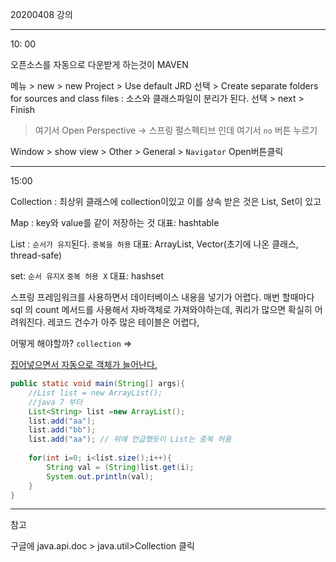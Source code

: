 20200408 강의

---

10: 00 

오픈소스를 자동으로 다운받게 하는것이 MAVEN

메뉴 > new > new Project > Use default JRD 선택 > Create separate folders for sources and class files : 소스와 클래스파일이 분리가 된다. 선택 >  next > Finish

> 여기서 Open Perspective -> 스프링 펄스펙티브 인데 여기서 `no` 버튼 누르기

Window > show view > Other > General > `Navigator` Open버튼클릭

---

15:00

Collection : 최상위 클래스에 collection이있고 이를 상속 받은 것은 List, Set이 있고

Map :  key와 value를 같이 저장하는 것   대표: hashtable

List : `순서가 유지`된다. `중복을 허용`    대표: ArrayList, Vector(초기에 나온 클래스, thread-safe)

set: `순서 유지X` `중복 허용 X`    대표: hashset



스프링 프레임워크를 사용하면서 데이터베이스 내용을 넣기가 어렵다. 매번 할때마다 sql 의 count 메서드를 사용해서 자바객체로 가져와야하는데, 쿼리가 많으면 확실히 어려워진다. 레코드 건수가 아주 많은 테이블은 어렵다,

어떻게 해야할까?  `collection` =>

 <u>집어넣으면서 자동으로 객체가 늘어난다. </u>

```java
public static void main(String[] args){
	//List list = new ArrayList();
    //java 7 부터
	List<String> list =new ArrayList();
    list.add("aa");
	list.add("bb");
    list.add("aa"); // 위에 언급했듯이 List는 중복 허용
    
	for(int i=0; i<list.size();i++){
		String val = (String)list.get(i);
		System.out.println(val);
	}
}
```



---

참고

구글에 java.api.doc > java.util>Collection 클릭 



